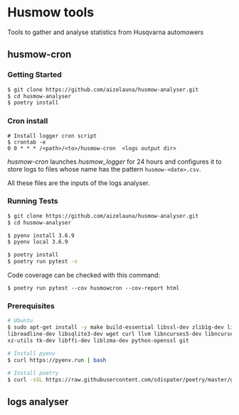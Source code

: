 # Husmow tools

Tools to gather and analyse statistics from Husqvarna automowers

## husmow-cron

### Getting Started

```sh
$ git clone https://github.com/aizelauna/husmow-analyser.git
$ cd husmow-analyser
$ poetry install
```

### Cron install

```shell
# Install logger cron script
$ crontab -e
0 0 * * * /<path>/<to>/husmow-cron  <logs output dir>
```

*husmow-cron* launches *husmow_logger* for 24 hours and configures it to
store logs to files whose name has the pattern `husmow-<date>.csv`.

All these files are the inputs of the logs analyser.


### Running Tests

```sh
$ git clone https://github.com/aizelauna/husmow-analyser.git
$ cd husmow-analyser

$ pyenv install 3.6.9
$ pyenv local 3.6.9

$ poetry install
$ poetry run pytest -v
```

Code coverage can be checked with this command:

```
$ poetry run pytest --cov husmowcron --cov-report html
```

### Prerequisites

```sh
# Ubuntu
$ sudo apt-get install -y make build-essential libssl-dev zlib1g-dev libbz2-dev \
libreadline-dev libsqlite3-dev wget curl llvm libncurses5-dev libncursesw5-dev \
xz-utils tk-dev libffi-dev liblzma-dev python-openssl git

# Install pyenv
$ curl https://pyenv.run | bash

# Install poetry
$ curl -sSL https://raw.githubusercontent.com/sdispater/poetry/master/get-poetry.py | python
```

## logs analyser
